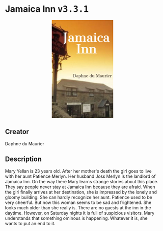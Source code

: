 
# Jamaica Inn <kbd>v3.3.1</kbd>

<center>
  <img src="./cover-1024.jpg"/>
</center>

## Creator
Daphne du Maurier

## Description
Mary Yellan is 23 years old. After her mother's death the girl goes to live with her aunt Patience Merlyn. Her husband Joss Merlyn is the landlord of Jamaica Inn. On the way there Mary learns strange stories about this place. They say people never stay at Jamaica Inn because they are afraid. When the girl finally arrives at her destination, she is impressed by the lonely and gloomy building. She can hardly recognize her aunt. Patience used to be very cheerful. But now this woman seems to be sad and frightened. She looks much older than she really is. There are no guests at the inn in the daytime. However, on Saturday nights it is full of suspicious visitors. Mary understands that something ominous is happening. Whatever it is, she wants to put an end to it.
